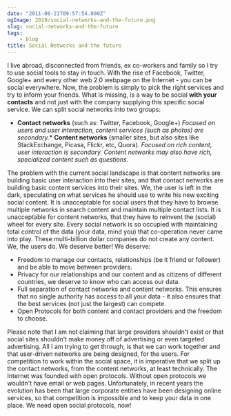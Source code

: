 ```yaml
---
date: "2011-08-21T09:57:54.000Z"
ogImage: 2019/social-networks-and-the-future.png
slug: social-networks-and-the-future
tags:
    - blog
title: Social Networks and the future
---
```

I live abroad, disconnected from friends, ex co-workers and family so I try to use social tools to stay in touch. With the rise of Facebook, Twitter, Google+ and every other web 2.0 webpage on the Internet - you can be social everywhere. Now, the problem is simply to pick the right services and try to inform your friends. What is missing, is a way to be social **with your contacts** and not just with the company supplying this specific social service. We can split social networks into two groups:

- **Contact networks** (such as: Twitter, Facebook, Google+)
  _Focused on users and user interaction, content services (such as photos) are secondary._\* **Content networks** (smaller sites, but also sites like StackExchange, Picasa, Flickr, etc, Quora).
  _Focused on rich content, user interaction is secondary. Content networks may also have rich, specialized content such as questions._

The problem with the current social landscape is that content networks are building basic user interaction into their sites, and that contact networks are building basic content services into their sites. We, the user is left in the dark, speculating on what services he should use to write his new exciting social content. It is unacceptable for social users that they have to browse multiple networks in search content and maintain multiple contact lists. It is unacceptable for content networks, that they have to reinvent the (social) wheel for every site. Every social network is so occupied with maintaining total control of the data (your data, mind you) that co-operation never came into play. These multi-billion dollar companies do not create any content. We, the users do. We deserve better! We deserve:

- Freedom to manage our contacts, relationships (be it friend or follower) and be able to move between providers.
- Privacy for our relationships and our content and as citizens of different countries, we deserve to know who can access our data.
- Full separation of contact networks and content networks. This ensures that no single authority has access to all your data - it also ensures that the best services (not just the largest) can compete.
- Open Protocols for both content and contact providers and the freedom to choose.

Please note that I am not claiming that large providers shouldn't exist or that social sites shouldn't make money off of advertising or even targeted advertising. All I am trying to get through, is that we can work together and that user-driven networks are being designed, for the users. For competition to work within the social space, it is imperative that we split up the contact networks, from the content networks, at least technically. The Internet was founded with open protocols. Without open protocols we wouldn't have email or web pages. Unfortunately, in recent years the evolution has been that large corporate entities have been designing online services, so that competition is impossible and to keep your data in one place. We need open social protocols, now!
